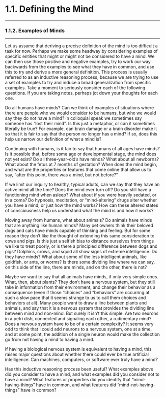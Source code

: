 # 1.1. Defining the Mind

---
### 1.1.2. Examples of Minds

---
Let us assume that deriving a precise definition of the mind is too difficult a task for now. Perhaps we make some headway by considering examples of specific entities that might or might not be considered to have a mind. We can then use those positive and negative examples, try to work our way backwards from the examples to see what they have in common, and use this to try and derive a more general definition. This process is usually referred to as an inductive reasoning process, because we are trying to use a set of examples to try and induce a broad generalization from specific examples. Take a moment to seriously consider each of the following questions. If you are taking notes, perhaps jot down your thoughts for each one.

Do all humans have minds? Can we think of examples of situations where there are people who we would consider to be humans, but who we would say they do not have a mind? In colloquial speak we sometimes say someone has “lost their mind”. Is this just a metaphor, or can it sometimes literally be true? For example, can brain damage or a brain disorder make it so that it is fair to say that the person no longer has a mind? If so, does this help us narrow our definition of what a mind is?

Continuing with humans, is it fair to say that humans of all ages have minds? Is it possible that, before some age or developmental stage, the mind does not yet exist? Do all three-year-old’s have minds? What about all newborns? What about the fetus at 7 months of gestation? When does the mind begin, and what are the properties or features that come online that allow us to say, “after this point, there was a mind, but not before?”

If we limit our inquiry to healthy, typical adults, can we say that they have an active mind all the time? Does the mind ever turn off? Do you still have a functioning mind when asleep? What about if you were heavily sedated, or in a coma? Do hypnosis, meditation, or “mind-altering” drugs alter whether you have a mind, or just how the mind works? How can these altered states of consciousness help us understand what the mind is and how it works?

Moving away from humans, what about animals? Do animals have minds that are anything like human minds? Many pet owners think their beloved dogs and cats have minds capable of thinking and feeling. But for some reason they don’t like the thought of extending this same consideration to cows and pigs. Is this just a selfish bias to distance ourselves from things we like to treat poorly, or is there a principled difference between dogs and pigs? Dolphins, crows, and squid all show signs of extreme intelligence. Do they have minds? What about some of the less intelligent animals, like goldfish, or ants, or worms? Is there some dividing line where we can say, on this side of the line, there are minds, and on the other, there is not?

Maybe we want to say that all animals have minds, if only very simple ones. What, then, about plants? They don’t have a nervous system, but they still take in information from their environment, and change their behavior as a consequence (even if those “choices” and “behaviors” are occurring at such a slow pace that it seems strange to us to call them choices and behaviors at all). Many people want to draw a line between plants and animals, and say that it is a nervous system that provides the dividing line between mind and non-mind. But surely it isn’t this simple. Are two neurons in a petri dish, connected and signaling each other, a rudimentary mind? Does a nervous system have to be of a certain complexity? It seems very odd to think that I could add neurons to a nervous system, one at a time, and at some point, the addition of a single neuron would make the collection go from not having a mind to having a mind.

If having a biological nervous system is equivalent to having a mind, this raises major questions about whether there could ever be true artificial intelligence. Can machines, computers, or software ever truly have a mind?

Has this inductive reasoning process been useful? What examples above did you consider to have a mind, and what examples did you consider not to have a mind? What features or properties did you identify that “mind-having-things” have in common, and what features did “mind-not-having-things” have in common?
